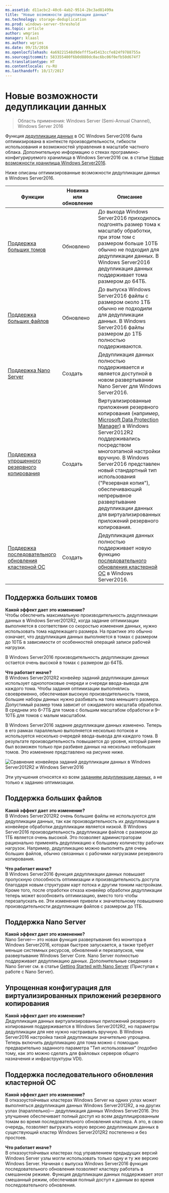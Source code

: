 ```yaml
---
ms.assetid: d11acbc2-40c6-4ab2-9514-2bc3ad81499a
title: "Новые возможности дедупликации данных"
ms.technology: storage-deduplication
ms.prod: windows-server-threshold
ms.topic: article
author: wmgries
manager: klaasl
ms.author: wgries
ms.date: 09/15/2016
ms.openlocfilehash: 4a69221548d9defff5a45413ccfe824f9788755a
ms.sourcegitcommit: 583355400f6b0d880dc0ac6bc06f0efb50d674f7
ms.translationtype: HT
ms.contentlocale: ru-RU
ms.lasthandoff: 10/17/2017
---
```

# <a name="whats-new-in-data-deduplication"></a>Новые возможности дедупликации данных

> Область применения: Windows Server (Semi-Annual Channel), Windows Server 2016

Функция [дедупликации данных](overview.md) в ОС Windows Server2016 была оптимизирована в контексте производительности, гибкости использования и возможностей управления в масштабе частного облака. Дополнительную информацию о стеках программно-конфигурируемого хранилища в Windows Server2016 см. в статье [Новые возможности хранилища Windows Server2016](../whats-new-in-storage.md).

Ниже описаны оптимизированные возможности дедупликации данных в Windows Server2016.

| Функции | Новинка или обновление | Описание |
|---------------|----------------|-------------|
| [Поддержка больших томов](whats-new.md#large-volume-support) | Обновлено | До выхода Windows Server2016 приходилось подгонять размер тома к масштабу обработки, при этом том с размером больше 10ТБ обычно не подходил для дедупликации данных. В Windows Server2016 дедупликация данных поддерживает тома размером до 64ТБ. |
| [Поддержка больших файлов](whats-new.md#large-file-support) | Обновлено | До выпуска Windows Server2016 файлы с размером около 1ТБ обычно не подходили для дедупликации данных. В Windows Server2016 файлы размером до 1ТБ полностью поддерживаются. |
| [Поддержка Nano Server](whats-new.md#nano-server-support) | Создать | Дедупликация данных полностью поддерживается и является доступной в новом развертывании Nano Server для Windows Server2016. |
| [Поддержка упрощенного резервного копирования](whats-new.md#simple-backup-support) | Создать | Виртуализированные приложения резервного копирования (например, [Microsoft Data Protection Manager](https://technet.microsoft.com/library/hh758173.aspx)) в Windows Server2012R2 поддерживались посредством многоэтапной настройки вручную. В Windows Server2016 представлен новый стандартный тип использования ("Резервная копия"), обеспечивающий непрерывное развертывание дедупликации данных для виртуализированных приложений резервного копирования.|
| [Поддержка последовательного обновления кластерной ОС](whats-new.md#cluster-upgrade-support) | Создать | Дедупликация данных полностью поддерживает новую функцию [последовательного обновления кластерной ОС](../..//failover-clustering/cluster-operating-system-rolling-upgrade.md) в Windows Server2016. |

## <a name="large-volume-support"></a>Поддержка больших томов

**Какой эффект дает это изменение?**  
Чтобы обеспечить максимальную производительность дедупликации данных в Windows Server2012R2, когда задание оптимизации выполняется в соответствии со скоростью изменения данных, нужно использовать тома надлежащего размера. На практике это обычно означает, что дедупликация данных выполняется в томах с размером до 10ТБ в зависимости от особенностей операций записи рабочей нагрузки.

В Windows Server2016 производительность дедупликации данных остается очень высокой в томах с размером до 64ТБ.

**Что работает иначе?**  
В Windows Server2012R2 конвейер заданий дедупликации данных использует однопотоковые очереди и очереди ввода-вывода для каждого тома. Чтобы задания оптимизации выполнялись своевременно, обеспечивая высокую производительность томов, большие наборы данных нужно разбивать на тома меньшего размера. Допустимый размер тома зависит от ожидаемого масштаба обработки. В среднем это 6–7ТБ для томов с большим масштабом обработки и 9–10ТБ для томов с малым масштабом.

В Windows Server2016 задание дедупликации данных изменено. Теперь в его рамках параллельно выполняется несколько потоков и используется несколько очередей ввода-вывода для каждого тома. В результате производительность повышается до уровня, который ранее был возможен только при разбивке данных на несколько небольших томов. Это изменение представлено на рисунке ниже.

![Сравнение конвейера заданий дедупликации данных в Windows Server2012R2 и Windows Server2016](media/server-2016-dedup-job-pipeline.png)

Эти улучшения относятся ко всем [заданиям дедупликации данных](understand.md#job-info), а не только к заданию оптимизации.

## <a name="large-file-support"></a>Поддержка больших файлов
**Какой эффект дает это изменение?**  
В Windows Server2012R2 очень большие файлы не используются для дедупликации данных, так как производительность их дедупликации в конвейере обработки дедупликации является низкой. В Windows Server2016 производительность дедупликации файлов с размером до 1ТБ является очень высокой. Это позволяет администраторам рационально применять дедупликацию к большему количеству рабочих нагрузок. Например, дедупликацию можно выполнять для очень больших файлов, обычно связанных с рабочими нагрузками резервного копирования.

**Что работает иначе?**  
В Windows Server2016 функция дедупликации данных повышает пропускную способность оптимизации и производительность доступа благодаря новым структурам карт потока и другим тонким настройкам. Кроме того, после отработки отказа конвейер обработки дедупликации теперь может возобновить оптимизацию, вместо того чтобы перезапускать ее. Эти изменения привели к значительному повышению производительности дедупликации файлов с размером до 1ТБ.

## <a name="nano-server-support"></a>Поддержка Nano Server
**Какой эффект дает это изменение?**  
Nano Server— это новая функция развертывания без монитора в Windows Server2016, которая быстрее запускается, а также требует меньше системных ресурсов, обновлений и перезапусков, чем развертывание Windows Server Core. Nano Server полностью поддерживает дедупликацию данных. Дополнительные сведения о Nano Server см. в статье [Getting Started with Nano Server](../../get-started/getting-started-with-nano-server.md) (Приступая к работе с Nano Server).

## <a name="simple-backup-support">Упрощенная конфигурация для виртуализированных приложений резервного копирования</a>
**Какой эффект дает это изменение?**  
Дедупликация данных виртуализированных приложений резервного копирования поддерживается в Windows Server2012R2, но параметры дедупликации для нее нужно настраивать вручную. В Windows Server2016 настройка такой дедупликации значительно упрощена. Теперь включить дедупликацию для тома можно с помощью предварительно заданного параметра "Тип использования" (подобно тому, как это можно сделать для файловых серверов общего назначения и инфраструктуры VDI).

## <a name="cluster-upgrade-support">Поддержка последовательного обновления кластерной ОС</a>
**Какой эффект дает это изменение?**  
В отказоустойчивых кластерах Windows Server на одних узлах может выполняться дедупликация данных Windows Server2012R2, а на других узлах (параллельно)— дедупликация данных Windows Server2016. Это улучшение обеспечивает полный доступ ко всем дедуплицированным томам во время последовательного обновления кластера. А это, в свою очередь, позволяет выгружать новую версию дедупликации данных в существующий кластер Windows Server2012R2 постепенно и без простоев.

**Что работает иначе?**<br />
В отказоустойчивых кластерах под управлением предыдущих версий Windows Server узлы могли использовать только одну и ту же версию Windows Server. Начиная с выпуска Windows Server2016 функция последовательного обновления позволяет кластеру работать в смешанном режиме. Функция дедупликации данных поддерживает этот смешанный режим, обеспечивая полный доступ к данным во время последовательного обновления.
